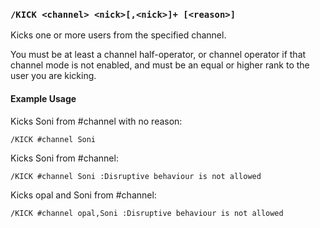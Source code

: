 <!-- This file contains a page fragment. Any changes will affect all pages that include it. -->

### `/KICK <channel> <nick>[,<nick>]+ [<reason>]`

Kicks one or more users from the specified channel.

You must be at least a channel half-operator, or channel operator if that channel mode is not enabled, and must be an equal or higher rank to the user you are kicking.

#### Example Usage

Kicks Soni from #channel with no reason:

```plaintext
/KICK #channel Soni
```

Kicks Soni from #channel:

```plaintext
/KICK #channel Soni :Disruptive behaviour is not allowed
```

Kicks opal and Soni from #channel:

```plaintext
/KICK #channel opal,Soni :Disruptive behaviour is not allowed
```
